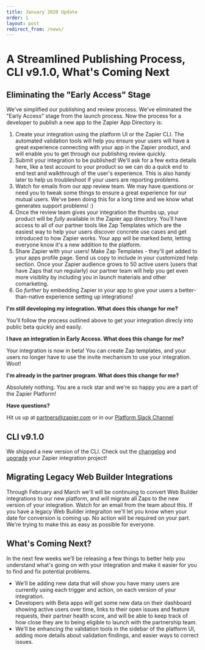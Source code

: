 ```yaml
---
title: January 2020 Update
order: 1
layout: post
redirect_from: /news/
---
```


# A Streamlined Publishing Process, CLI v9.1.0, What's Coming Next

## Eliminating the "Early Access" Stage

We've simplified our publishing and review process.  We've eliminated the "Early Access" stage from the launch process.  Now the process for a developer to publish a new app to the Zapier App Directory is:

1. Create your integration using the platform UI or the Zapier CLI.  The automated validation tools will help you ensure your users will have a great experience connecting with your app in the Zapier product, and will enable you to get through our publishing review quickly.
2. Submit your integration to be published! We'll ask for a few extra details here, like a test account to your product so we can do a quick end to end test and walkthrough of the user's experience.  This is also handy later to help us troubleshoot if your users are reporting problems.
3. Watch for emails from our app review team.  We may have questions or need you to tweak some things to ensure a great experience for our mutual users.  We've been doing this for a long time and we know what generates support problems! :)
4. Once the review team gives your integration the thumbs up, your product will be _fully_ available in the Zapier app directory.  You'll have access to all of our partner tools like Zap Templates which are the easiest way to help your users discover concrete use cases and get introduced to how Zapier works.  Your app will be marked _beta_, letting everyone know it's a new addition to the platform.
5. Share Zapier with your users!  Make Zap Templates - they'll get added to your apps profile page.  Send us copy to include in your customized help section.  Once your Zapier audience grows to 50 active users (users that have Zaps that run regularly) our partner team will help you get even more visiblity by including you in launch materials and other comarketing.  
6. Go _further_ by embedding Zapier in your app to give your users a better-than-native experience setting up integrations! 

**I'm still developing my integration.  What does this change for me?**

You'll follow the process outlined above to get your integration direcly into public beta quickly and easily. 

**I have an integration in Early Access.  What does this change for me?**

Your integration is now in beta! You can create Zap templates, and your users no longer have to use the invite mechanism to use your integration.  Woot! 

**I'm already in the partner program.  What does this change for me?**

Absolutely nothing.  You are a rock star and we're so happy you are a part of the Zapier Platform!

**Have questions?**  

Hit us up at partners@zapier.com or in our [Platform Slack Channel](https://join.slack.com/t/zapier-platform/shared_invite/enQtNTg1MjM5NjMzNTI3LTUyYWJjM2E1NTQ3NjViMGY0MzQ1NWJiMDJmNjcyNTJjMWRlOTg4MTNjOWEwNDFlNGExODU5OTgzNWM3MzZlMjk)

## CLI v9.1.0

We shipped a new version of the CLI.  Check out the [changelog](https://github.com/zapier/zapier-platform/blob/master/CHANGELOG.md) and [upgrade](https://zapier.github.io/zapier-platform/#updating) your Zapier integration project!


## Migrating Legacy Web Builder Integrations

Through February and March we'll will be continuing to convert Web Builder integrations to our new platform, and will migrate all Zaps to the new version of your integration.  Watch for an email from the team about this.  If you have a legacy Web Builder integraiton we'll let you know when your date for conversion is coming up.  No action will be required on your part.  We're trying to make this as easy as possible for everyone. 

## What's Coming Next?

In the next few weeks we'll be releasing a few things to better help you understand what's going on with your integration and make it easier for you to find and fix potential problems.

- We'll be adding new data that will show you have many users are currently using each trigger and action, on each version of your integration.
- Developers with Beta apps will get some new data on their dashboard showing active users over time, links to their open issues and feature requests, their partner health score, and will be able to keep track of how close they are to being eligible to launch with the partnership team.
- We'll be enhancing the validation tools in the sidebar of the platform UI, adding more details about validation findings, and easier ways to correct issues.  

